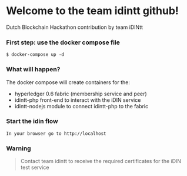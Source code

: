 # Welcome to the team idintt github!
Dutch Blockchain Hackathon contribution by team iDINtt 

### First step: use the docker compose file
```
$ docker-compose up -d
```

### What will happen?

The docker compose will create containers for the:
- hyperledger 0.6 fabric (membership service and peer)
- idintt-php front-end to interact with the iDIN service
- idintt-nodejs module to connect idintt-php to the fabric

### Start the idin flow
```
In your browser go to http://localhost
```

### Warning
> Contact team idintt to receive the required certificates for the iDIN test service
